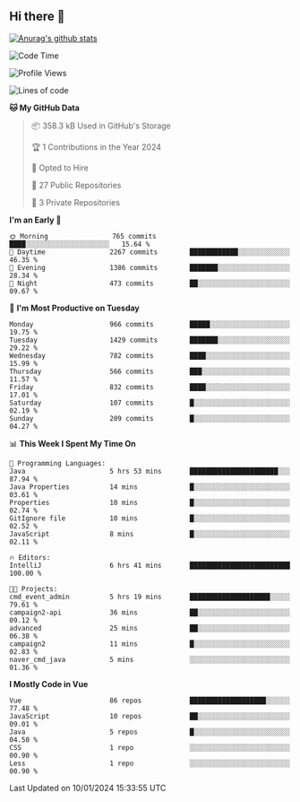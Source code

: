 ## Hi there 👋

[![Anurag's github stats](https://github-readme-stats.vercel.app/api?username=Songwonseok)](https://github.com/anuraghazra/github-readme-stats)



<!--START_SECTION:waka-->
![Code Time](http://img.shields.io/badge/Code%20Time-2%2C632%20hrs%2019%20mins-blue)

![Profile Views](http://img.shields.io/badge/Profile%20Views-2-blue)

![Lines of code](https://img.shields.io/badge/From%20Hello%20World%20I%27ve%20Written-34.8%20million%20lines%20of%20code-blue)

**🐱 My GitHub Data** 

> 📦 358.3 kB Used in GitHub's Storage 
 > 
> 🏆 1 Contributions in the Year 2024
 > 
> 💼 Opted to Hire
 > 
> 📜 27 Public Repositories 
 > 
> 🔑 3 Private Repositories 
 > 
**I'm an Early 🐤** 

```text
🌞 Morning                765 commits         ████░░░░░░░░░░░░░░░░░░░░░   15.64 % 
🌆 Daytime                2267 commits        ████████████░░░░░░░░░░░░░   46.35 % 
🌃 Evening                1386 commits        ███████░░░░░░░░░░░░░░░░░░   28.34 % 
🌙 Night                  473 commits         ██░░░░░░░░░░░░░░░░░░░░░░░   09.67 % 
```
📅 **I'm Most Productive on Tuesday** 

```text
Monday                   966 commits         █████░░░░░░░░░░░░░░░░░░░░   19.75 % 
Tuesday                  1429 commits        ███████░░░░░░░░░░░░░░░░░░   29.22 % 
Wednesday                782 commits         ████░░░░░░░░░░░░░░░░░░░░░   15.99 % 
Thursday                 566 commits         ███░░░░░░░░░░░░░░░░░░░░░░   11.57 % 
Friday                   832 commits         ████░░░░░░░░░░░░░░░░░░░░░   17.01 % 
Saturday                 107 commits         █░░░░░░░░░░░░░░░░░░░░░░░░   02.19 % 
Sunday                   209 commits         █░░░░░░░░░░░░░░░░░░░░░░░░   04.27 % 
```


📊 **This Week I Spent My Time On** 

```text
💬 Programming Languages: 
Java                     5 hrs 53 mins       ██████████████████████░░░   87.94 % 
Java Properties          14 mins             █░░░░░░░░░░░░░░░░░░░░░░░░   03.61 % 
Properties               10 mins             █░░░░░░░░░░░░░░░░░░░░░░░░   02.74 % 
GitIgnore file           10 mins             █░░░░░░░░░░░░░░░░░░░░░░░░   02.52 % 
JavaScript               8 mins              █░░░░░░░░░░░░░░░░░░░░░░░░   02.11 % 

🔥 Editors: 
IntelliJ                 6 hrs 41 mins       █████████████████████████   100.00 % 

🐱‍💻 Projects: 
cmd_event_admin          5 hrs 19 mins       ████████████████████░░░░░   79.61 % 
campaign2-api            36 mins             ██░░░░░░░░░░░░░░░░░░░░░░░   09.12 % 
advanced                 25 mins             ██░░░░░░░░░░░░░░░░░░░░░░░   06.38 % 
campaign2                11 mins             █░░░░░░░░░░░░░░░░░░░░░░░░   02.83 % 
naver_cmd_java           5 mins              ░░░░░░░░░░░░░░░░░░░░░░░░░   01.36 % 
```

**I Mostly Code in Vue** 

```text
Vue                      86 repos            ███████████████████░░░░░░   77.48 % 
JavaScript               10 repos            ██░░░░░░░░░░░░░░░░░░░░░░░   09.01 % 
Java                     5 repos             █░░░░░░░░░░░░░░░░░░░░░░░░   04.50 % 
CSS                      1 repo              ░░░░░░░░░░░░░░░░░░░░░░░░░   00.90 % 
Less                     1 repo              ░░░░░░░░░░░░░░░░░░░░░░░░░   00.90 % 
```




 Last Updated on 10/01/2024 15:33:55 UTC
<!--END_SECTION:waka-->
